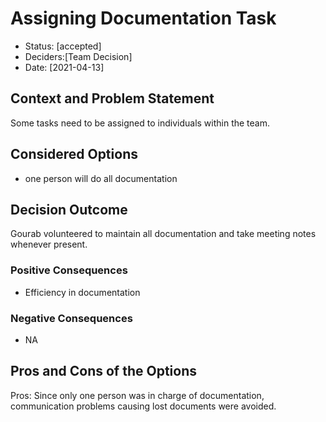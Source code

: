 # Assigning Documentation Task

* Status: [accepted]
* Deciders:[Team Decision]
* Date: [2021-04-13]


## Context and Problem Statement

Some tasks need to be assigned to individuals within the team.

## Considered Options

* one person will do all documentation

## Decision Outcome
Gourab volunteered to maintain all documentation and take meeting notes whenever present.

### Positive Consequences

* Efficiency in documentation

### Negative Consequences
* NA

## Pros and Cons of the Options
Pros: Since only one person was in charge of documentation, communication problems causing lost documents were avoided.